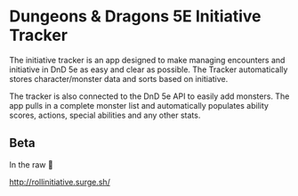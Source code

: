 
# Dungeons & Dragons 5E Initiative Tracker
The initiative tracker is an app designed to make managing encounters and initiative in DnD 5e as easy and clear as possible. The Tracker automatically stores character/monster data and sorts based on initiative.

The tracker is also connected to the DnD 5e API to easily add monsters. The app pulls in a complete monster list and automatically populates ability scores, actions, special abilities and any other stats.

## Beta
In the raw 🥩

http://rollinitiative.surge.sh/
